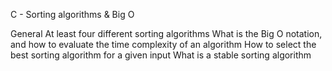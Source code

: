 C - Sorting algorithms & Big O

General
At least four different sorting algorithms
What is the Big O notation, and how to evaluate the time complexity of an algorithm
How to select the best sorting algorithm for a given input
What is a stable sorting algorithm
